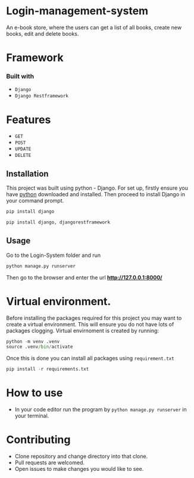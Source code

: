 # Login-management-system

An e-book store, where the users can get a list of all books, create new books, edit and delete books.

# Framework
### Built with
* `Django `
* `Django Restframework`


# Features
* `GET`
* `POST`
* `UPDATE`
* `DELETE`

## Installation
This project was built using python - Django. For set up, firstly ensure you have [python](https://www.python.org/downloads/) downloaded and installed. Then proceed to install Django in your command prompt.

```bash
pip install django
```

```python
pip install django, djangorestframework
```


## Usage

Go to the Login-System folder and run

```bash
python manage.py runserver
```

Then go to the browser and enter the url **http://127.0.0.1:8000/**



# Virtual environment. 
Before installing the packages required for this project you may want to create a virtual environment. This will ensure you do not have lots of packages clogging. Virtual envirnoment is created by running:
``` python
python -m venv .venv
source .venv/bin/activate
```

Once this is done you can install all packages using `requirement.txt`
```python
pip install -r requirements.txt
```

# How to use
* In your code editor run the program by `python manage.py runserver` in your terminal.
 
# Contributing
* Clone repository and change directory into that clone.
* Pull requests are welcomed.
* Open issues to make changes you would like to see.
